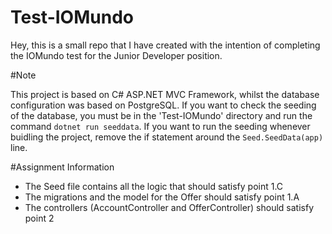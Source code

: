 # Test-IOMundo

Hey, this is a small repo that I have created with the intention of completing the IOMundo test for the Junior Developer position.

#Note

This project is based on C# ASP.NET MVC Framework, whilst the database configuration was based on PostgreSQL.
If you want to check the seeding of the database, you must be in the 'Test-IOMundo' directory and run the command `dotnet run seeddata`.
If you want to run the seeding whenever buidling the project, remove the if statement around the `Seed.SeedData(app)` line.

#Assignment Information

- The Seed file contains all the logic that should satisfy point 1.C
- The migrations and the model for the Offer should satisfy point 1.A
- The controllers (AccountController and OfferController) should satisfy point 2
